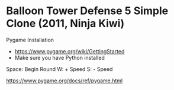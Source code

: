 # Balloon Tower Defense 5 Simple Clone (2011, Ninja Kiwi)

Pygame Installation
- https://www.pygame.org/wiki/GettingStarted
- Make sure you have Python installed

Space: Begin Round
W: + Speed
S: - Speed

https://www.pygame.org/docs/ref/pygame.html

